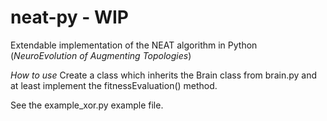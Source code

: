 # neat-py - WIP
Extendable implementation of the NEAT algorithm in Python (*NeuroEvolution of Augmenting Topologies*)

*How to use*
Create a class which inherits the Brain class from brain.py and at least implement the fitnessEvaluation() method.

See the example_xor.py example file.
